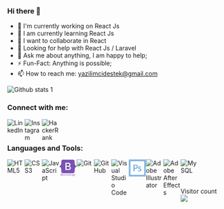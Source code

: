 ### Hi there 👋

- 🔭 I'm currently working on React Js
- 🌱 I am currently learning React Js
- 👯 I want to collaborate in React
- 🤔 Looking for help with React Js / Laravel
- 💬 Ask me about anything, I am happy to help;
- ⚡️ Fun-Fact: Anything is possible;
- 📫 How to reach me: yazilimcidestek@gmail.com


![Github stats 1](https://github-readme-stats.vercel.app/api?username=ademduran&theme=dark&show_icons=true)

<h3 align="left">Connect with me:</h3>

<a href="https://www.linkedin.com/in/admdrn/" target="_blank">
 <img align="left" alt="LinkedIn" width="40px" src="https://upload.wikimedia.org/wikipedia/commons/thumb/c/ca/LinkedIn_logo_initials.png/800px-  LinkedIn_logo_initials.png"/>
</a>
<a href="https://www.instagram.com/aduran__developer/" target="_blank">
 <img align="left" alt="Instagram" width="40px" src="https://cdn2.iconfinder.com/data/icons/social-icons-33/128/Instagram-256.png"/>
</a>
<a href="https://www.hackerrank.com/admdrn" target="_blank">
 <img align="left" alt="HackerRank" width="40px" src="https://cdn3.iconfinder.com/data/icons/logos-and-brands-adobe/512/160_Hackerrank-512.png"/>
</a>
<br/><br/>

<h3 align="left">Languages and Tools:</h3>

<p>
<img align="left" alt="HTML5" width="40px" src="https://cdn.jsdelivr.net/gh/devicons/devicon/icons/html5/html5-original.svg"/>
<img align="left" alt="CSS3" width="40px" src="https://cdn.jsdelivr.net/gh/devicons/devicon/icons/css3/css3-original.svg" />
<img align="left" alt="JavaScript" width="40px" src="https://cdn.jsdelivr.net/gh/devicons/devicon/icons/javascript/javascript-original.svg" />
<img align="left" alt="Bootstrap" width="40px" src="https://raw.githubusercontent.com/devicons/devicon/master/icons/bootstrap/bootstrap-plain-wordmark.svg" />
<img align="left" alt="Git" width="40px" src="https://cdn.jsdelivr.net/gh/devicons/devicon/icons/git/git-original.svg" />
<img align="left" alt="GitHub" width="40px" src="https://user-images.githubusercontent.com/3369400/139447912-e0f43f33-6d9f-45f8-be46-2df5bbc91289.png" />
<img align="left" alt="Visual Studio Code" width="40px" src="https://cdn.jsdelivr.net/gh/devicons/devicon/icons/vscode/vscode-original.svg" />
<img align="left" alt="Adobe Photoshop" width="40px" src="https://raw.githubusercontent.com/devicons/devicon/master/icons/photoshop/photoshop-line.svg" />
<img align="left" alt="Adobe Illustrator" width="40px" src="https://cdn-icons-png.flaticon.com/512/5968/5968472.png" />
<img align="left" alt="Adobe After Effects" width="40px" src="https://cdn-icons-png.flaticon.com/512/5968/5968428.png" />
<img align="left" alt="MySQL" width="40px" src="https://cdn-icons-png.flaticon.com/512/919/919836.png" />
</p></br></br></br>


 Visitor count<br>
<img src="https://profile-counter.glitch.me/ademduran/count.svg" />



<!--
**ademduran/ademduran** is a ✨ _special_ ✨ repository because its `README.md` (this file) appears on your GitHub profile.

Here are some ideas to get you started:

- 🔭 I’m currently working on ...
- 🌱 I’m currently learning ...
- 👯 I’m looking to collaborate on ...
- 🤔 I’m looking for help with ...
- 💬 Ask me about ...
- 📫 How to reach me: ...
- 😄 Pronouns: ...
- ⚡ Fun fact: ...
-->
